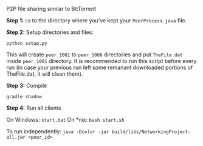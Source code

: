<!-- # NetworkingProject -->
P2P file sharing similar to BitTorrent

**Step 1:** `cd` to the directory where you've kept your `PeerProcess.java` file.

**Step 2:** Setup directories and files:

`python setup.py`

This will create `peer_1001` to `peer_1006` directories and put `TheFile.dat` inside `peer_1001` directory. It is recommended to run this script before every run (in case your previous run left some remanant downloaded portions of TheFile.dat, it will clean them).

**Step 3:** Compile

`gradle shadow`

**Step 4:** Run all clients

On Windows: `start.bat`
On *nix: `bash start.sh`

To run independently: `java -Dcolor -jar build/libs/NetworkingProject-all.jar <peer_id>`
